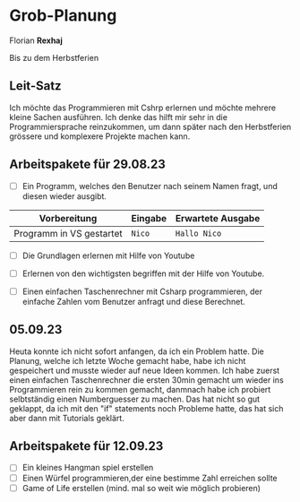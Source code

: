 # Grob-Planung

Florian **Rexhaj**

Bis zu dem Herbstferien

## Leit-Satz

Ich möchte das Programmieren mit Cshrp erlernen und möchte mehrere kleine Sachen ausführen. Ich denke das hilft mir sehr in die Programmiersprache reinzukommen, um dann später nach den Herbstferien grössere und komplexere Projekte machen kann.

## Arbeitspakete für 29.08.23

- [ ] Ein Programm, welches den Benutzer nach seinem Namen fragt, und diesen wieder ausgibt.

| Vorbereitung             | Eingabe | Erwartete Ausgabe |
| ------------------------ | ------- | ----------------- |
| Programm in VS gestartet | `Nico`  | `Hallo Nico`      |

- [ ] Die Grundlagen erlernen mit Hilfe von Youtube
- [ ] Erlernen von den wichtigsten begriffen mit der Hilfe von Youtube.
- [ ] Einen einfachen Taschenrechner mit Csharp programmieren, der einfache Zahlen vom Benutzer anfragt und diese Berechnet.


## 05.09.23

Heuta konnte ich nicht sofort anfangen, da ich ein Problem hatte. Die Planung, welche ich letzte Woche gemacht habe, habe ich nicht gespeichert und musste wieder auf neue Ideen kommen. Ich habe zuerst einen einfachen Taschenrechner die ersten 30min gemacht um wieder ins Programmieren rein zu kommen gemacht, danmnach habe ich probiert selbtständig einen Numberguesser zu machen. Das hat nicht so gut geklappt, da ich mit den "if" statements noch Probleme hatte, das hat sich aber dann mit Tutorials geklärt.

## Arbeitspakete für 12.09.23
- [ ] Ein kleines Hangman spiel erstellen
- [ ] Einen Würfel programmieren,der eine bestimme Zahl erreichen sollte
- [ ] Game of Life erstellen (mind. mal so weit wie möglich probieren)
